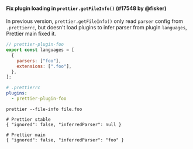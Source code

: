 #### Fix plugin loading in `prettier.getFileInfo()` (#17548 by @fisker)

In previous version, `prettier.getFileInfo()` only read `parser` config from `.prettierrc`, but doesn't load plugins to infer parser from plugin `languages`, Prettier main fixed it.

```js
// prettier-plugin-foo
export const languages = [
  {
    parsers: ["foo"],
    extensions: [".foo"],
  },
];
```

```yaml
# .prettierrc
plugins:
  - prettier-plugin-foo
```

```console
prettier --file-info file.foo

# Prettier stable
{ "ignored": false, "inferredParser": null }

# Prettier main
{ "ignored": false, "inferredParser": "foo" }
```

